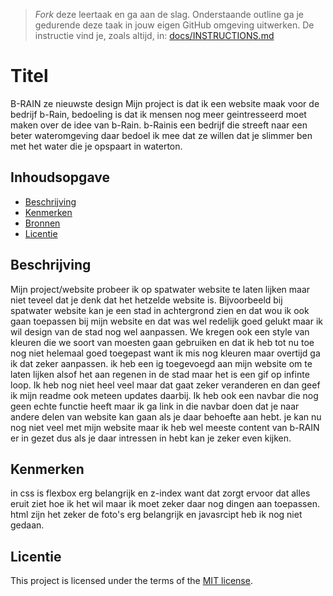 > _Fork_ deze leertaak en ga aan de slag. Onderstaande outline ga je gedurende deze taak in jouw eigen GitHub omgeving uitwerken. De instructie vind je, zoals altijd, in: [docs/INSTRUCTIONS.md](docs/INSTRUCTIONS.md)

# Titel
B-RAIN ze nieuwste design
Mijn project is dat ik een website maak voor de bedrijf b-Rain, bedoeling is dat ik mensen nog meer geintresseerd moet maken over de idee van b-Rain. b-Rainis een bedrijf die streeft naar een beter wateromgeving daar bedoel ik mee dat ze willen dat je slimmer ben met het water die je opspaart in waterton. 

## Inhoudsopgave

  * [Beschrijving](#beschrijving)
  * [Kenmerken](#kenmerken)
  * [Bronnen](#bronnen)
  * [Licentie](#licentie)

## Beschrijving
Mijn project/website probeer ik op spatwater website te laten lijken maar niet teveel dat je denk dat het hetzelde website is. Bijvoorbeeld bij spatwater website kan je een stad in achtergrond zien en dat wou ik ook gaan toepassen bij mijn website en dat was wel redelijk goed gelukt maar ik wil design van de stad nog wel aanpassen. We kregen ook een style van kleuren die we soort van moesten gaan gebruiken en dat ik heb tot nu toe nog niet helemaal goed toegepast want ik mis nog kleuren maar overtijd ga ik dat zeker aanpassen. ik heb een ig toegevoegd aan mijn website om te laten lijken alsof het aan regenen in de stad maar het is een gif op infinte loop. Ik heb nog niet heel veel maar dat gaat zeker veranderen en dan geef ik mijn readme ook meteen updates daarbij. 
Ik heb ook een navbar die nog geen echte functie heeft maar ik ga link in die navbar doen dat je naar andere delen van website kan gaan als je daar behoefte aan hebt. je kan nu nog niet veel met mijn website maar ik heb wel meeste content van b-RAIN er in gezet dus als je daar intressen in hebt kan je zeker even kijken.
<!-- Voeg een mooie poster visual toe 📸 -->
<!-- Voeg een link toe naar Github Pages 🌐-->

## Kenmerken
in css is flexbox erg belangrijk en z-index want dat zorgt ervoor dat alles eruit ziet hoe ik het wil maar ik moet zeker daar nog dingen aan toepassen. html zijn het zeker de foto's erg belangrijk en javasrcipt heb ik nog niet gedaan. 



## Licentie

This project is licensed under the terms of the [MIT license](./LICENSE).
